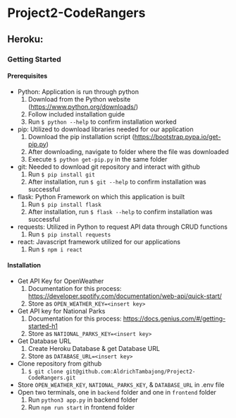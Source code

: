 # Project2-CodeRangers

## Heroku:

### Getting Started

#### Prerequisites
- Python: Application is run through python
  1. Download from the Python website (https://www.python.org/downloads/)
  2. Follow included installation guide
  3. Run `$ python --help` to confirm installation worked
- pip: Utilized to download libraries needed for our application
  1. Download the pip installation script (https://bootstrap.pypa.io/get-pip.py)
  2. After downloading, navigate to folder where the file was downloaded
  3. Execute `$ python get-pip.py` in the same folder
- git: Needed to download git repository and interact with github
  1. Run `$ pip install git`
  2. After installation, run `$ git --help` to confirm installation was successful
- flask: Python Framework on which this application is built
  1. Run `$ pip install flask`
  2. After installation, run `$ flask --help` to confirm installation was successful
- requests: Utilized in Python to request API data through CRUD functions
  1. Run `$ pip install requests`
- react: Javascript framework utilized for our applications
  1. Run `$ npm i react`

#### Installation
- Get API Key for OpenWeather
  1. Documentation for this process: https://developer.spotify.com/documentation/web-api/quick-start/
  2. Store as `OPEN_WEATHER_KEY=<insert key>`
- Get API key for National Parks 
  1. Documentation for this process: https://docs.genius.com/#/getting-started-h1
  2. Store as `NATIONAL_PARKS_KEY=<insert key>`
- Get Database URL
  1. Create Heroku Database & get Database URL 
  2. Store as `DATABASE_URL=<insert key>`
- Clone repository from github
  1. `$ git clone git@github.com:AldrichTambajong/Project2-CodeRangers.git`
- Store `OPEN_WEATHER_KEY`, `NATIONAL_PARKS_KEY`, & `DATABASE_URL` in .env file 
- Open two terminals, one in `backend` folder and one in `frontend` folder
  1. Run `python3 app.py` in backend folder
  2. Run `npm run start` in frontend folder
